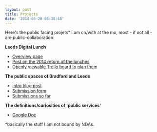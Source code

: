 ```yaml
---
layout: post
title: Projects
date: '2014-06-20 05:18:48'
---
```


Here's the public facing projets* I am on/with at the mo, most - if not all - are public-collaboration:

**Leeds Digital Lunch**

* [Overview page](/leeds-digital-lunch)
* [Post on the 2014 return of the lunches](/the-return-of-the-leeds-digital-lunches/)
* [Openly viewable Trello board to plan them](https://trello.com/b/0fHAMVjs/leeds-digital-lunches)

**The public spaces of Bradford and Leeds**

* [Intro blog post](/the-public-spaces-of-bradford-and-leeds/)
* [Submission form](https://docs.google.com/forms/d/1jWhdaAt7X74tc4iEkmWAxrEKhmfAjVzMaiP7rRzT3l0/viewform)
* [Submissions so far](https://docs.google.com/spreadsheets/d/1VoceOVLExdpym5LVKRrCg6q_8o7HLUwc6xe5RznokaU/edit)

**The definitions/curiosities of 'public services'**

* [Google Doc](https://docs.google.com/document/d/1-3WwR3Q5MSmBmbV0okWX3JJF1BzyZbdl6w1xSb4E5bc/edit)

*basically the stuff I am not bound by NDAs.